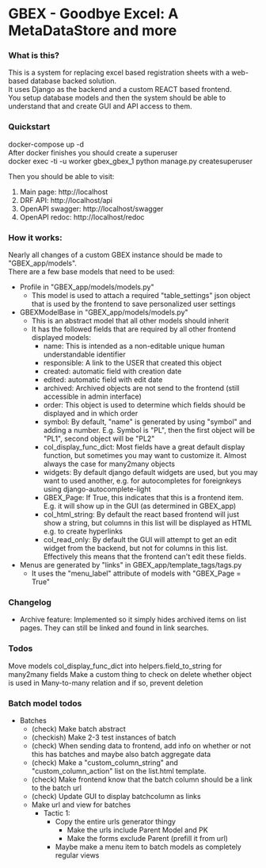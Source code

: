 # GBEX - Goodbye Excel: A MetaDataStore and more

### What is this?
This is a system for replacing excel based registration sheets with a web-based database backed solution.  
It uses Django as the backend and a custom REACT based frontend.   
You setup database models and then the system should be able to understand that and create GUI and API access to them.

### Quickstart
docker-compose up -d  
After docker finishes you should create a superuser  
docker exec -ti -u worker gbex_gbex_1 python manage.py createsuperuser  
  
Then you should be able to visit:
   1) Main page: http://localhost
   2) DRF API: http://localhost/api
   3) OpenAPI swagger: http://localhost/swagger
   4) OpenAPI redoc: http://localhost/redoc

### How it works:
Nearly all changes of a custom GBEX instance should be made to "GBEX_app/models".  
There are a few base models that need to be used:
* Profile in "GBEX_app/models/models.py"
  * This model is used to attach a required "table_settings" json object that is used by the frontend to save personalized user settings
* GBEXModelBase in "GBEX_app/models/models.py"
  * This is an abstract model that all other models should inherit
  * It has the followed fields that are required by all other frontend displayed models:
    * name: This is intended as a non-editable unique human understandable identifier
    * responsible: A link to the USER that created this object
	* created: automatic field with creation date
	* edited: automatic field with edit date
	* archived: Archived objects are not send to the frontend (still accessible in admin interface)
	* order: This object is used to determine which fields should be displayed and in which order
	* symbol: By default, "name" is generated by using "symbol" and adding a number. E.g. Symbol is "PL", then the first object will be "PL1", second object will be "PL2"
	* col_display_func_dict: Most fields have a great default display function, but sometimes you may want to customize it. Almost always the case for many2many objects
	* widgets: By default django default widgets are used, but you may want to used another, e.g. for autocompletes for foreignkeys using django-autocomplete-light
	* GBEX_Page: If True, this indicates that this is a frontend item. E.g. it will show up in the GUI (as determined in GBEX_app)
	* col_html_string: By default the react based frontend will just show a string, but columns in this list will be displayed as HTML e.g. to create hyperlinks
	* col_read_only: By default the GUI will attempt to get an edit widget from the backend, but not for columns in this list. Effectively this means that the frontend can't edit these fields.
* Menus are generated by "links" in GBEX_app/template_tags/tags.py 
  * It uses the "menu_label" attribute of models with "GBEX_Page = True"
  


### Changelog
* Archive feature: Implemented so it simply hides archived items on list pages. They can still be linked and found in link searches.


### Todos
Move models col_display_func_dict into helpers.field_to_string for many2many fields
Make a custom thing to check on delete whether object is used in Many-to-many relation and if so, prevent deletion


### Batch model todos
* Batches
  * (check) Make batch abstract
  * (checkish) Make 2-3 test instances of batch
  * (check) When sending data to frontend, add info on whether or not this has batches and maybe also batch aggregate data
  * (check) Make a "custom_column_string" and "custom_column_action" list on the list.html template.
  * (check) Make frontend know that the batch column should be a link to the batch url
  * (check) Update GUI to display batchcolumn as links
  * Make url and view for batches
    * Tactic 1:
        * Copy the entire urls generator thingy
            * Make the urls include Parent Model and PK
            * Make the forms exclude Parent (prefill it from url)
        * Maybe make a menu item to batch models as completely regular views